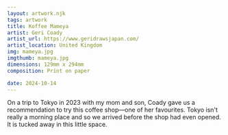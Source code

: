 ```yaml
---
layout: artwork.njk
tags: artwork
title: Koffee Mameya
artist: Geri Coady
artist_url: https://www.geridrawsjapan.com/
artist_location: United Kingdom
img: mameya.jpg
imgthumb: mameya.jpg
dimensions: 129mm x 294mm
composition: Print on paper

date: 2024-10-14
---
```


On a trip to Tokyo in 2023 with my mom and son, Coady gave us a recommendation to 
try this coffee shop—one of her favourites. Tokyo isn't really a morning place
and so we arrived before the shop had even opened. It is tucked away in this 
little space. 
